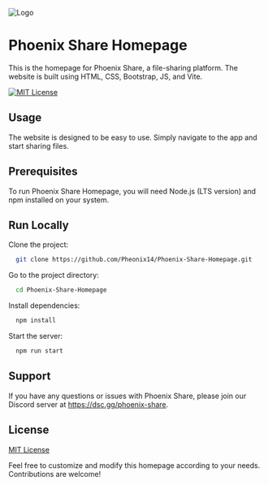 
![Logo](https://media.discordapp.net/attachments/1118813310041739314/1160459275932553236/20231008_113828_0000-removebg-preview.png)


# Phoenix Share Homepage

This is the homepage for Phoenix Share, a file-sharing platform. The website is built using HTML, CSS, Bootstrap, JS, and Vite.

[![MIT License](https://img.shields.io/badge/License-MIT-green.svg)](LICENSE)
## Usage

The website is designed to be easy to use. Simply navigate to the app and start sharing files.
## Prerequisites

To run Phoenix Share Homepage, you will need Node.js (LTS version) and npm installed on your system.
## Run Locally

Clone the project:

```bash
  git clone https://github.com/Pheonix14/Phoenix-Share-Homepage.git
```

Go to the project directory:

```bash
  cd Phoenix-Share-Homepage
```

Install dependencies:

```bash
  npm install
```

Start the server:

```bash
  npm run start
```


## Support

If you have any questions or issues with Phoenix Share, please join our Discord server at https://dsc.gg/phoenix-share.

## License

[MIT License](LICENSE)

Feel free to customize and modify this homepage according to your needs. Contributions are welcome!